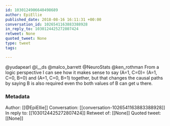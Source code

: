 ```yaml
---
id: 1030124906640498689
author: EpiEllie
published_date: 2018-08-16 16:11:31 +00:00
conversation_id: 1026541163883388928
in_reply_to: 1030124425272807424
retweet: None
quoted_tweet: None
type: tweet
tags:

---
```


@yudapearl @l__ds @malco_barrett @NeuroStats @ken_rothman From a logic perspective I can see how it makes sense to say (A=1, C=0)= (A=1, C=0, B=0) and (A=1, C=0, B=1) together, but that changes the causal paths by saying B is also required even tho both values of B can get u there.

### Metadata

Author: [[@EpiEllie]]
Conversation: [[conversation-1026541163883388928]]
In reply to: [[1030124425272807424]]
Retweet of: [[None]]
Quoted tweet: [[None]]
